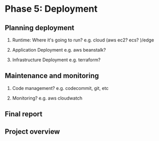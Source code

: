 # Phase 5: Deployment
## Planning deployment
1. Runtime: Where it's going to run?
e.g. cloud (aws ec2? ecs? )/edge

2. Application Deployment
e.g. aws beanstalk?

3. Infrastructure Deployment
e.g. terraform?

## Maintenance and monitoring
1. Code management?
e.g. codecommit, git, etc

2. Monitoring?
e.g. aws cloudwatch

## Final report

## Project overview